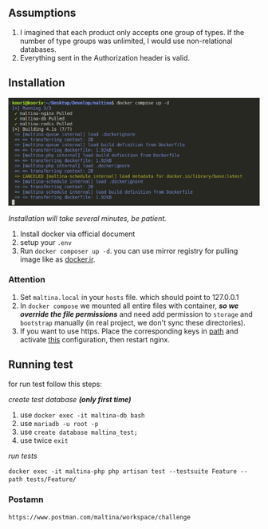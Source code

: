 ## Assumptions

1. I imagined that each product only accepts one group of types. If the number of type groups was unlimited, I would use non-relational databases.
2. Everything sent in the Authorization header is valid.

## Installation
![Installation](./storage/readme/docker.png "Dockerize")

*Installation will take several minutes, be patient.*

1. Install docker via official document
2. setup your `.env`
3. Run `docker composer up -d`. you can use mirror registry for pulling image like as [docker.ir](https://docker.ir/).

### Attention
1. Set `maltina.local` in your `hosts` file. which should point to 127.0.0.1
2. In `docker compose` we mounted all entire files with container, ***so we override the file permissions*** and need add permission to `storage` and `bootstrap` manually (in real project, we don't sync these directories).
3. If you want to use https. Place the corresponding keys in [path](./.docker/nginx/ssl/) and activate [this](./.docker/nginx/conf.d/maltina.old) configuration, then restart nginx.

## Running test

for run test follow this steps:

*create test database **(only first time)***
1. use `docker exec -it maltina-db bash`
2. use `mariadb -u root -p`
3. use `create database maltina_test;`
4. use twice `exit`

*run tests*
```shell
docker exec -it maltina-php php artisan test --testsuite Feature --path tests/Feature/
```

### Postamn

`https://www.postman.com/maltina/workspace/challenge`